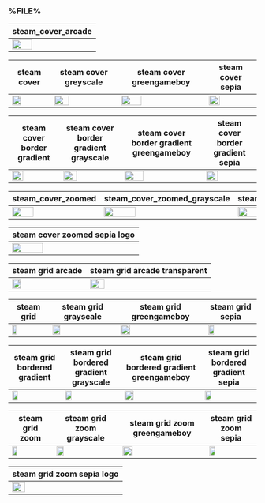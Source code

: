 ### %FILE%

| steam_cover_arcade |
|-------|
|<IMG src="examples/steam_cover_arcade/%FILE%.png" width="50%" height="50%" />|

| steam cover | steam cover greyscale | steam cover greengameboy | steam cover sepia |
|-------|-------|-------|-------|
|<IMG src="examples/steam_cover/%FILE%.png" width="50%" height="50%" />|<IMG src="examples/steam_cover_greyscale/%FILE%.png" width="50%" height="50%" />|<IMG src="examples/steam_cover_greengameboy/%FILE%.png" width="50%" height="50%" />|<IMG src="examples/steam_cover_sepia/%FILE%.png" width="50%" height="50%" />|

| steam cover border gradient | steam cover border gradient grayscale | steam cover border gradient greengameboy | steam cover border gradient sepia |
|-------|-------|-------|-------|
|<IMG src="examples/steam_cover_border_gradient/%FILE%.png" width="50%" height="50%" />|<IMG src="examples/steam_cover_border_gradient_grayscale/%FILE%.png" width="50%" height="50%" />|<IMG src="examples/steam_cover_border_gradient_greengameboy/%FILE%.png" width="50%" height="50%" />|<IMG src="examples/steam_cover_border_gradient_sepia/%FILE%.png" width="50%" height="50%" />|

| steam_cover_zoomed | steam_cover_zoomed_grayscale | steam_cover_zoomed_greengameboy | steam_cover_zoomed_sepia |
|-------|-------|-------|-------|
|<IMG src="examples/steam_cover_zoomed/%FILE%.png" width="50%" height="50%" />|<IMG src="examples/steam_cover_zoomed_grayscale/%FILE%.png" width="50%" height="50%" />|<IMG src="examples/steam_cover_zoomed_greengameboy/%FILE%.png" width="50%" height="50%" />|<IMG src="examples/steam_cover_zoomed_sepia/%FILE%.png" width="50%" height="50%" />|

| steam cover zoomed sepia logo | 
|-------|
|<IMG src="examples/steam_cover_zoomed_sepia_logo/%FILE%.png" width="50%" height="50%" />|

| steam grid arcade | steam grid arcade transparent |
|-------|-------|
|<IMG src="examples/steam_grid_arcade/%FILE%.png" width="35%" height="35%" />|<IMG src="examples/steam_grid_arcade_transparent/%FILE%.png" width="35%" height="35%" />|

| steam grid | steam grid grayscale | steam grid greengameboy | steam grid sepia |
|-------|-------|-------|-------|
|<IMG src="examples/steam_grid/%FILE%.png" width="35%" height="35%" />|<IMG src="examples/steam_grid_grayscale/%FILE%.png" width="35%" height="35%" />|<IMG src="examples/steam_grid_greengameboy/%FILE%.png" width="35%" height="35%" />|<IMG src="examples/steam_grid_sepia/%FILE%.png" width="35%" height="35%" />|

| steam grid bordered gradient | steam grid bordered gradient grayscale | steam grid bordered gradient greengameboy | steam grid bordered gradient sepia |
|-------|-------|-------|-------|
|<IMG src="examples/steam_grid_bordered_gradient/%FILE%.png" width="35%" height="35%" />|<IMG src="examples/steam_grid_bordered_gradient_grayscale/%FILE%.png" width="35%" height="35%" />|<IMG src="examples/steam_grid_bordered_gradient_greengameboy/%FILE%.png" width="35%" height="35%" />|<IMG src="examples/steam_grid_bordered_gradient_sepia/%FILE%.png" width="35%" height="35%" />|

| steam grid zoom | steam grid zoom grayscale | steam grid zoom greengameboy | steam grid zoom sepia |
|-------|-------|-------|-------|
|<IMG src="examples/steam_grid_zoom/%FILE%.png" width="35%" height="35%" />|<IMG src="examples/steam_grid_zoom_grayscale/%FILE%.png" width="35%" height="35%" />|<IMG src="examples/steam_grid_zoom_greengameboy/%FILE%.png" width="35%" height="35%" />|<IMG src="examples/steam_grid_zoom_sepia/%FILE%.png" width="35%" height="35%" />|

| steam grid zoom sepia logo |
|-------|
|<IMG src="examples/steam_grid_zoom_sepia_logo/%FILE%.png" width="35%" height="35%" />|
